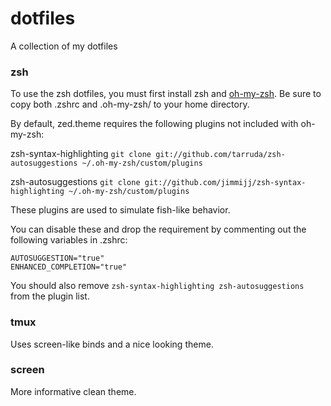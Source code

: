 # dotfiles
A collection of my dotfiles

### zsh
To use the zsh dotfiles, you must first install zsh and [oh-my-zsh](http://ohmyz.sh/).
Be sure to copy both .zshrc and .oh-my-zsh/ to your home directory.

By default, zed.theme requires the following plugins not included with oh-my-zsh:

zsh-syntax-highlighting
```git clone git://github.com/tarruda/zsh-autosuggestions ~/.oh-my-zsh/custom/plugins```

zsh-autosuggestions
```git clone git://github.com/jimmijj/zsh-syntax-highlighting ~/.oh-my-zsh/custom/plugins```

These plugins are used to simulate fish-like behavior.

You can disable these and drop the requirement by commenting out the following variables in .zshrc:

```
AUTOSUGGESTION="true"
ENHANCED_COMPLETION="true"
```

You should also remove ```zsh-syntax-highlighting zsh-autosuggestions``` from the plugin list.

### tmux
Uses screen-like binds and a nice looking theme.

### screen
More informative clean theme.
